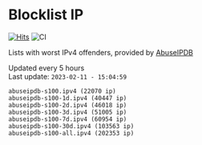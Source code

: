 # Blocklist IP

[![Hits](https://hits.seeyoufarm.com/api/count/incr/badge.svg?url=https%3A%2F%2Fgithub.com%2Fborestad%2Fblocklist-ip%2F&count_bg=%2379C83D&title_bg=%23555555&icon=&icon_color=%23E7E7E7&title=hits&edge_flat=false)](https://hits.seeyoufarm.com)  ![CI](https://img.shields.io/github/workflow/status/borestad/blocklist-ip/CI?style=flat-square)

Lists with worst IPv4 offenders, provided by [AbuseIPDB](https://www.abuseipdb.com/)

<!-- FOOTER-PLACEHOLDER -->
Updated every 5 hours<br>
Last update: `2023-02-11 - 15:04:59`
```
abuseipdb-s100.ipv4 (22070 ip)
abuseipdb-s100-1d.ipv4 (40447 ip)
abuseipdb-s100-2d.ipv4 (46018 ip)
abuseipdb-s100-3d.ipv4 (51005 ip)
abuseipdb-s100-7d.ipv4 (60954 ip)
abuseipdb-s100-30d.ipv4 (103563 ip)
abuseipdb-s100-all.ipv4 (202353 ip)
```
